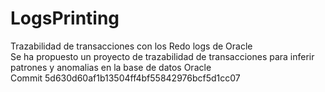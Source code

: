 # LogsPrinting
Trazabilidad de transacciones con los Redo logs de Oracle
<br>
Se ha propuesto un proyecto de trazabilidad de transacciones para inferir patrones y anomalias en la base de datos Oracle
<br>
Commit 5d630d60af1b13504ff4bf55842976bcf5d1cc07
